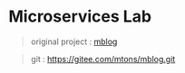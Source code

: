 # Microservices Lab
> original project :  [mblog](https://gitee.com/mtons/mblog)

> git : https://gitee.com/mtons/mblog.git